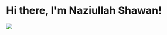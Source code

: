 # Hi there, I'm Naziullah Shawan!
<img align="center" src="https://github-readme-stats.vercel.app/api?username=naziullah135&show_icons=true&theme=tokyonight">
